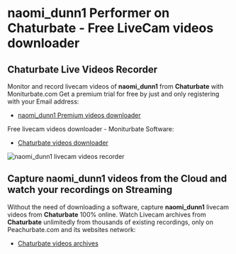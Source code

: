 # naomi_dunn1 Performer on Chaturbate - Free LiveCam videos downloader

## Chaturbate Live Videos Recorder

Monitor and record livecam videos of **naomi_dunn1** from **Chaturbate** with Moniturbate.com
Get a premium trial for free by just and only registering with your Email address:
* [naomi_dunn1 Premium videos downloader](https://moniturbate.com/request-demo-licence-key.html)

Free livecam videos downloader - Moniturbate Software:
* [Chaturbate videos downloader](https://moniturbate.com/moniturbate-download-software.html)

![naomi_dunn1 livecam videos recorder](https://peachurnet.com/templates/moniturbate-software.png)


## Capture naomi_dunn1 videos from the Cloud and watch your recordings on Streaming

Without the need of downloading a software, capture **naomi_dunn1** livecam videos from **Chaturbate** 100% online.
Watch Livecam archives from **Chaturbate** unlimitedly from thousands of existing recordings, only on Peachurbate.com and its websites network:
* [Chaturbate videos archives](https://peachurnet.com/)